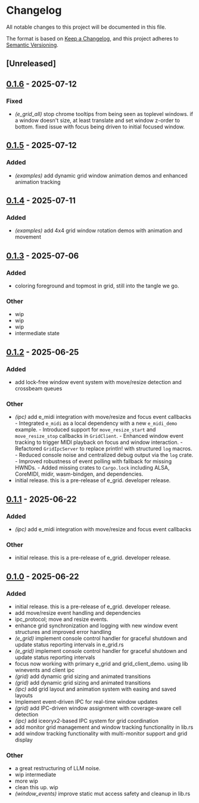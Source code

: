 # Changelog

All notable changes to this project will be documented in this file.

The format is based on [Keep a Changelog](https://keepachangelog.com/en/1.0.0/),
and this project adheres to [Semantic Versioning](https://semver.org/spec/v2.0.0.html).

## [Unreleased]

## [0.1.6](https://github.com/davehorner/e_grid/compare/v0.1.5...v0.1.6) - 2025-07-12

### Fixed

- *(e_grid_all)* stop chrome tooltips from being seen as toplevel windows.  if a window doesn't size, at least translate and set window z-order to bottom. fixed issue with focus being driven to initial focused window.

## [0.1.5](https://github.com/davehorner/e_grid/compare/v0.1.4...v0.1.5) - 2025-07-12

### Added

- *(examples)* add dynamic grid window animation demos and enhanced animation tracking

## [0.1.4](https://github.com/davehorner/e_grid/compare/v0.1.3...v0.1.4) - 2025-07-11

### Added

- *(examples)* add 4x4 grid window rotation demos with animation and movement

## [0.1.3](https://github.com/davehorner/e_grid/compare/v0.1.2...v0.1.3) - 2025-07-06

### Added

- coloring foreground and topmost in grid, still into the tangle we go.

### Other

- wip
- wip
- wip
- intermediate state

## [0.1.2](https://github.com/davehorner/e_grid/compare/v0.1.1...v0.1.2) - 2025-06-25

### Added

- add lock-free window event system with move/resize detection and crossbeam queues

### Other

- *(ipc)* add e_midi integration with move/resize and focus event callbacks  - Integrated `e_midi` as a local dependency with a new `e_midi_demo` example. - Introduced support for `move_resize_start` and `move_resize_stop` callbacks in `GridClient`. - Enhanced window event tracking to trigger MIDI playback on focus and window interaction. - Refactored `GridIpcServer` to replace println! with structured `log` macros. - Reduced console noise and centralized debug output via the `log` crate. - Improved robustness of event polling with fallback for missing HWNDs. - Added missing crates to `Cargo.lock` including ALSA, CoreMIDI, midir, wasm-bindgen, and dependencies.
- initial release.  this is a pre-release of e_grid.  developer release.

## [0.1.1](https://github.com/davehorner/e_grid/compare/v0.1.0...v0.1.1) - 2025-06-22

### Added

- *(ipc)* add e_midi integration with move/resize and focus event callbacks

### Other

- initial release.  this is a pre-release of e_grid.  developer release.

## [0.1.0](https://github.com/davehorner/e_grid/releases/tag/v0.1.0) - 2025-06-22

### Added

- initial release.  this is a pre-release of e_grid.  developer release.
- add move/resize event handling and dependencies
- ipc_protocol; move and resize events.
- enhance grid synchronization and logging with new window event structures and improved error handling
- *(e_grid)* implement console control handler for graceful shutdown and update status reporting intervals in e_grid.rs
- *(e_grid)* implement console control handler for graceful shutdown and update status reporting intervals
- focus now working with primary e_grid and grid_client_demo. using lib winevents and client ipc
- *(grid)* add dynamic grid sizing and animated transitions
- *(grid)* add dynamic grid sizing and animated transitions
- *(ipc)* add grid layout and animation system with easing and saved layouts
- Implement event-driven IPC for real-time window updates
- *(grid)* add IPC-driven window assignment with coverage-aware cell detection
- *(ipc)* add iceoryx2-based IPC system for grid coordination
- add monitor grid management and window tracking functionality in lib.rs
- add window tracking functionality with multi-monitor support and grid display

### Other

- a great restructuring of LLM noise.
- wip intermediate
- more wip
- clean this up. wip
- *(window_events)* improve static mut access safety and cleanup in lib.rs

